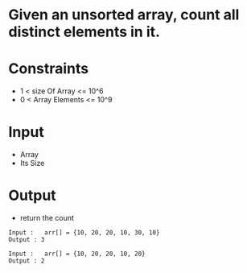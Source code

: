 # Given an unsorted array, count all distinct elements in it.

# Constraints
-  1 < size Of Array <= 10^6
-  0 < Array Elements <= 10^9

# Input
- Array
- Its Size

# Output
- return the count

```
Input :   arr[] = {10, 20, 20, 10, 30, 10}
Output : 3

Input :   arr[] = {10, 20, 20, 10, 20}
Output : 2

```


